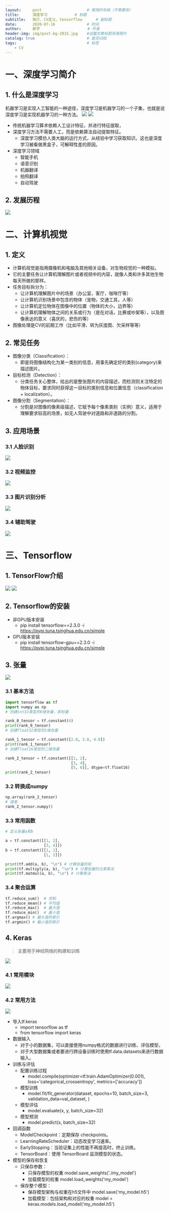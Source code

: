 ```yaml
---
layout:     post                    # 使用的布局（不需要改）
title:      深度学习		    # 标题 
subtitle:   简介、CV定义、tensorflow	    # 副标题
date:       2020-07-16              # 时间
author:     新宇                     # 作者
header-img: img/post-bg-2015.jpg    #这篇文章标题背景图片
catalog: true                       # 是否归档
tags:                               # 标签
    - CV
---
```

# 一、深度学习简介
## 1. 什么是深度学习
机器学习是实现人工智能的一种途径，深度学习是机器学习的一个子集，也就是说深度学习是实现机器学习的一种方法。
![](https://tva1.sinaimg.cn/large/e6c9d24ely1golh7c40lij20lc0b8akr.jpg)
![](https://tva1.sinaimg.cn/large/e6c9d24ely1golh7o2apzj20kw0agwju.jpg)

- 传统机器学习算术依赖人工设计特征，并进行特征提取，
- 深度学习方法不需要人工，而是依赖算法自动提取特征。
	- 深度学习模仿人类大脑的运行方式，从经验中学习获取知识。这也是深度学习被看做黑盒子，可解释性差的原因。
- 深度学习领域
	- 智能手机
	- 语音识别
	- 机器翻译
	- 拍照翻译
	- 自动驾驶

## 2. 发展历程
![](https://tva1.sinaimg.cn/large/e6c9d24ely1goli6258gsj20lq09r11q.jpg)

# 二、计算机视觉
## 1. 定义
- 计算机视觉是指用摄像机和电脑及其他相关设备，对生物视觉的一种模拟。
- 它的主要任务让计算机理解图片或者视频中的内容，就像人类和许多其他生物每天所做的那样。
- 任务目标拆分为：
	- 让计算机理解图片中的场景（办公室，客厅，咖啡厅等）
	- 让计算机识别场景中包含的物体（宠物，交通工具，人等）
	- 让计算机定位物体在图像中的位置（物体的大小，边界等）
	- 让计算机理解物体之间的关系或行为（是在对话，比赛或吵架等），以及图像表达的意义（喜庆的，悲伤的等）
- 图像处理是CV的前期工作（比如平滑、转为灰度图、欠采样等等）

## 2. 常见任务
- 图像分类（Classification）：
	- 即是将图像结构化为某一类别的信息，用事先确定好的类别(category)来描述图片。
- 目标检测（Detection）：
	- 分类任务关心整体，给出的是整张图片的内容描述，而检测则关注特定的物体目标，要求同时获得这一目标的类别信息和位置信息（classification + localization）。
- 图像分割（Segmentation）：
	- 分割是对图像的像素级描述，它赋予每个像素类别（实例）意义，适用于理解要求较高的场景，如无人驾驶中对道路和非道路的分割。

## 3. 应用场景
### 3.1 人脸识别
![](https://tva1.sinaimg.cn/large/e6c9d24ely1goljesraj0j20lf08g0vl.jpg)
### 3.2 视频监控
![](https://tva1.sinaimg.cn/large/e6c9d24ely1goljfe8spuj20li08ewhc.jpg)
### 3.3 图片识别分析
![](https://tva1.sinaimg.cn/large/e6c9d24ely1goljf3cwj2j20me0g5ahh.jpg)
### 3.4 辅助驾驶
![](https://tva1.sinaimg.cn/large/e6c9d24ely1goljhcjxgej20lu0g5wlw.jpg)

# 三、Tensorflow
## 1. TensorFlow介绍
![](https://tva1.sinaimg.cn/large/e6c9d24ely1golqrfxhqwj20l20nedog.jpg)
![](https://tva1.sinaimg.cn/large/e6c9d24ely1golqrr4flyj20lc0jltd2.jpg)

## 2. Tensorflow的安装
- 非GPU版本安装
	- pip install tensorflow==2.3.0 -i https://pypi.tuna.tsinghua.edu.cn/simple
- GPU版本安装
	- pip install tensorflow-gpu==2.3.0 -i https://pypi.tuna.tsinghua.edu.cn/simple

## 3. 张量
![](https://tva1.sinaimg.cn/large/e6c9d24ely1golrj58oltj20m50g9grl.jpg)
### 3.1 基本方法
```python
import tensorflow as tf
import numpy as np
# 创建int32类型的0维张量，即标量

rank_0_tensor = tf.constant(4)
print(rank_0_tensor)
# 创建float32类型的1维张量

rank_1_tensor = tf.constant([2.0, 3.0, 4.0])
print(rank_1_tensor)
# 创建float16类型的二维张量

rank_2_tensor = tf.constant([[1, 2],
                             [3, 4],
                             [5, 6]], dtype=tf.float16)
print(rank_2_tensor)
```

### 3.2 转换成numpy
```python
np.array(rank_2_tensor)
# 或者
rank_2_tensor.numpy()
```

### 3.3 常用函数

```python
# 定义张量a和b

a = tf.constant([[1, 2],
                 [3, 4]])
b = tf.constant([[1, 1],
                 [1, 1]]) 

print(tf.add(a, b), "\n") # 计算张量的和
print(tf.multiply(a, b), "\n") # 计算张量的元素乘法
print(tf.matmul(a, b), "\n") # 计算乘法
```

### 3.4 聚合运算
```python
tf.reduce_sum()  # 求和
tf.reduce_mean() # 平均值
tf.reduce_max()  # 最大值
tf.reduce_min()  # 最小值
tf.argmax() # 最大值的索引
tf.argmin() # 最小值的索引
```

## 4. Keras
> 主要用于神经网络的构建和训练

![](https://tva1.sinaimg.cn/large/e6c9d24ely1golu0tk6jpj20ld0fejz3.jpg)
### 4.1 常用模块
![](https://tva1.sinaimg.cn/large/e6c9d24ely1golu55234hj20ju0jx0u8.jpg)

### 4.2 常用方法
![](https://tva1.sinaimg.cn/large/e6c9d24ely1golu5nxmk9j20lw0jt7ad.jpg)

- 导入tf.keras
	- import tensorflow as tf
	- from tensorflow import keras
- 数据输入
	- 对于小的数据集，可以直接使用numpy格式的数据进行训练、评估模型，
	- 对于大型数据集或者要进行跨设备训练时使用tf.data.datasets来进行数据输入。
- 训练与评估
	- 配置训练过程
		- model.compile(optimizer=tf.train.AdamOptimizer(0.001),
              loss='categorical_crossentropy',
              metrics=['accuracy'])
	- 模型训练
		- model.fit/fit_generator(dataset, epochs=10, 
                        batch_size=3,
          validation_data=val_dataset,
          )
	- 模型评估
		- model.evaluate(x, y, batch_size=32)
	- 模型预测
		- model.predict(x, batch_size=32)
- 回调函数
	- ModelCheckpoint：定期保存 checkpoints。 
	- LearningRateScheduler：动态改变学习速率。 
	- EarlyStopping：当验证集上的性能不再提高时，终止训练。 
	- TensorBoard：使用 TensorBoard 监测模型的状态。
- 模型的保存和恢复
	- 只保存参数：
		- 只保存模型的权重 model.save_weights('./my_model')
		- 加载模型的权重 model.load_weights('my_model')
	- 保存整个模型：
		- 保存模型架构与权重在h5文件中 model.save('my_model.h5')
		- 加载模型：包括架构和对应的权重 model = keras.models.load_model('my_model.h5')